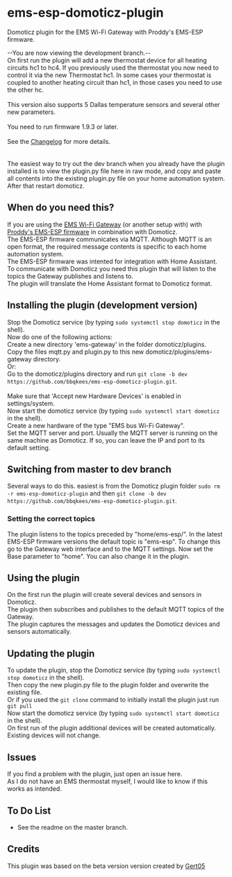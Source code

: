 # ems-esp-domoticz-plugin
Domoticz plugin for the EMS Wi-Fi Gateway with Proddy's EMS-ESP firmware. 

--You are now viewing the development branch.--<br>
On first run the plugin will add a new thermostat device for all heating circuits hc1 to hc4. If you previously used the thermostat you now need to control it via the new Thermostat hc1. In some cases your thermostat is coupled to another heating circuit than hc1, in those cases you need to use the other hc.<br>
<br>
This version also supports 5 Dallas temperature sensors and several other new parameters.<br>
<br>
You need to run firmware 1.9.3 or later.<br>
<br>
See the [Changelog](https://github.com/bbqkees/ems-esp-domoticz-plugin/blob/dev/CHANGELOG.md) for more details.<br>
<br>
<br>
The easiest way to try out the dev branch when you already have the plugin installed is to view the plugin.py file here in raw mode, and copy and paste all contents into the existing plugin.py file on your home automation system. After that restart domoticz.
<br>

## When do you need this?
If you are using the [EMS Wi-Fi Gateway](https://bbqkees-electronics.nl/) (or another setup with) with [Proddy's EMS-ESP firmware](https://github.com/proddy/EMS-ESP) in combination with Domoticz.<br>
The EMS-ESP firmware communicates via MQTT. Although MQTT is an open format, the required message contents is specific to each home automation system.<br>
The EMS-ESP firmware was intented for integration with Home Assistant.<br>
To communicate with Domoticz you need this plugin that will listen to the topics the Gateway publishes and listens to.<br>
The plugin will translate the Home Assistant format to Domoticz format.<br>

## Installing the plugin (development version)
Stop the Domoticz service (by typing `sudo systemctl stop domoticz` in the shell).<br>
Now do one of the following actions:<br>
Create a new directory 'ems-gateway' in the folder domoticz/plugins.<br>
Copy the files mqtt.py and plugin.py to this new domoticz/plugins/ems-gateway directory.<br>
Or:<br>
Go to the domoticz/plugins directory and run `git clone -b dev https://github.com/bbqkees/ems-esp-domoticz-plugin.git`.<br>
<br>
Make sure that 'Accept new Hardware Devices' is enabled in settings/system. <br>
Now start the domoticz service (by typing `sudo systemctl start domoticz` in the shell).<br>
Create a new hardware of the type "EMS bus Wi-Fi Gateway".<br>
Set the MQTT server and port. Usually the MQTT server is running on the same machine as Domoticz. If so, you can leave the IP and port to its default setting.

## Switching from master to dev branch
Several ways to do this. easiest is from the Domoticz plugin folder `sudo rm -r ems-esp-domoticz-plugin` and then
`git clone -b dev https://github.com/bbqkees/ems-esp-domoticz-plugin.git`.

### Setting the correct topics
The plugin listens to the topics preceded by "home/ems-esp/". In the latest EMS-ESP firmware versions the default topic is "ems-esp". To change this go to the Gateway web interface and to the MQTT settings. Now set the Base parameter to "home".
You can also change it in the plugin.

## Using the plugin
On the first run the plugin will create several devices and sensors in Domoticz.<br>
The plugin then subscribes and publishes to the default MQTT topics of the Gateway.<br>
The plugin captures the messages and updates the Domoticz devices and sensors automatically.<br>

## Updating the plugin
To update the plugin, stop the Domoticz service (by typing `sudo systemctl stop domoticz` in the shell).<br>
Then copy the new plugin.py file to the plugin folder and overwrite the existing file.<br>
Or if you used the `git clone` command to initially install the plugin just run `git pull`<br>
Now start the domoticz service (by typing `sudo systemctl start domoticz` in the shell).<br>
On first run of the plugin additional devices will be created automatically. Existing devices will not change.<br>

## Issues
If you find a problem with the plugin, just open an issue here.<br>
As I do not have an EMS thermostat myself, I would like to know if this works as intended.

## To Do List
- See the readme on the master branch.

## Credits
This plugin was based on the beta version version created by [Gert05](https://github.com/Gert05)
